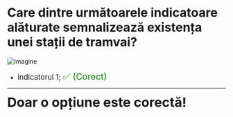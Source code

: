 # Care dintre următoarele indicatoare alăturate semnalizează existența unei stații de tramvai?

![Imagine](https://www.arr-atestate.ro/upload/img/questions/img/care-dintre-urmatoarele-indicatoare-alaturate-semnalizeaza-existenta-unei-statii-de-tramvai.jpg)

- <span style="font-size: larger;">indicatorul 1; <span style="color: green; font-size: larger;">✅ (Corect)</span></span>

---

<span style="font-size: 30px; font-weight: bold;">**Doar o opțiune este corectă!**</span>